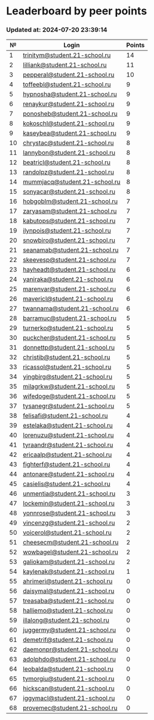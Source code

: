 # Leaderboard by peer points

### Updated at: 2024-07-20 23:39:14

| № | Login | Points |
|---|-------|--------|
|1|trinitym@student.21-school.ru|14|
|2|lilliank@student.21-school.ru|11|
|3|pepperal@student.21-school.ru|10|
|4|toffeebl@student.21-school.ru|9|
|5|hypnosha@student.21-school.ru|9|
|6|renaykur@student.21-school.ru|9|
|7|ponosheb@student.21-school.ru|9|
|8|kokoschl@student.21-school.ru|9|
|9|kaseybea@student.21-school.ru|9|
|10|chrystac@student.21-school.ru|8|
|11|lannybon@student.21-school.ru|8|
|12|beatricl@student.21-school.ru|8|
|13|randolpz@student.21-school.ru|8|
|14|mummjacq@student.21-school.ru|8|
|15|sonyacar@student.21-school.ru|8|
|16|hobgoblm@student.21-school.ru|7|
|17|zaryasam@student.21-school.ru|7|
|18|kabutops@student.21-school.ru|7|
|19|ilynpois@student.21-school.ru|7|
|20|snowbiro@student.21-school.ru|7|
|21|seanamab@student.21-school.ru|7|
|22|skeevesp@student.21-school.ru|7|
|23|hayheadt@student.21-school.ru|6|
|24|yaniraka@student.21-school.ru|6|
|25|marenvar@student.21-school.ru|6|
|26|mavericl@student.21-school.ru|6|
|27|twannama@student.21-school.ru|6|
|28|barramuc@student.21-school.ru|5|
|29|turnerko@student.21-school.ru|5|
|30|puckcher@student.21-school.ru|5|
|31|donnettp@student.21-school.ru|5|
|32|christib@student.21-school.ru|5|
|33|ricassol@student.21-school.ru|5|
|34|yingbirg@student.21-school.ru|5|
|35|milagrkw@student.21-school.ru|5|
|36|wifedoge@student.21-school.ru|5|
|37|tysanegr@student.21-school.ru|5|
|38|felisafi@student.21-school.ru|4|
|39|estelaka@student.21-school.ru|4|
|40|lorenuzu@student.21-school.ru|4|
|41|tyraandr@student.21-school.ru|4|
|42|ericaalp@student.21-school.ru|4|
|43|fighterf@student.21-school.ru|4|
|44|antonare@student.21-school.ru|4|
|45|casielis@student.21-school.ru|4|
|46|unmentia@student.21-school.ru|3|
|47|lockemin@student.21-school.ru|3|
|48|yonnrose@student.21-school.ru|3|
|49|vincenzg@student.21-school.ru|2|
|50|voicerol@student.21-school.ru|2|
|51|cheesecm@student.21-school.ru|2|
|52|wowbagel@student.21-school.ru|2|
|53|galiokam@student.21-school.ru|2|
|54|kaylenak@student.21-school.ru|1|
|55|ahrimeri@student.21-school.ru|0|
|56|daisymal@student.21-school.ru|0|
|57|treasaba@student.21-school.ru|0|
|58|halliemo@student.21-school.ru|0|
|59|illalong@student.21-school.ru|0|
|60|juggermy@student.21-school.ru|0|
|61|demetrif@student.21-school.ru|0|
|62|daemonpr@student.21-school.ru|0|
|63|adolphdo@student.21-school.ru|0|
|64|leobalda@student.21-school.ru|0|
|65|tymorgiu@student.21-school.ru|0|
|66|hickscan@student.21-school.ru|0|
|67|iggymacl@student.21-school.ru|0|
|68|provemec@student.21-school.ru|0|


